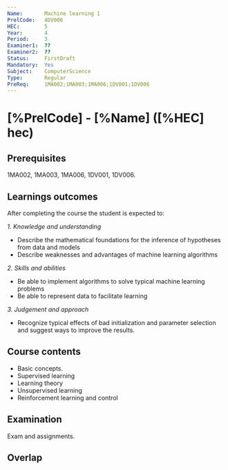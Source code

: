 ```yaml
---
Name:       Machine learning 1
PrelCode:   4DV006
HEC:        5
Year:       4
Period:     3
Examiner1:  ??    
Examiner2:  ??
Status:     FirstDraft
Mandatory:  Yes
Subject:    ComputerScience
Type:       Regular
PreReq:     1MA002;1MA003;1MA006;1DV001;1DV006  
---
```


# [%PrelCode] - [%Name] ([%HEC] hec)

## Prerequisites

1MA002, 1MA003, 1MA006, 1DV001, 1DV006.

## Learnings outcomes

After completing the course the student is expected to:

*1. Knowledge and understanding*

- Describe the mathematical foundations for the inference of hypotheses from data and models
- Describe weaknesses and advantages of machine learning algorithms

*2.	Skills and abilities*

- Be able to implement algorithms to solve typical machine learning problems
- Be able to represent data to facilitate learning

*3.	Judgement and approach*

- Recognize typical effects of bad initialization and parameter selection and suggest ways to improve the results.

## Course contents

- Basic concepts. 
- Supervised learning
- Learning theory
- Unsupervised learning
- Reinforcement learning and control

## Examination

Exam and assignments.

## Overlap
